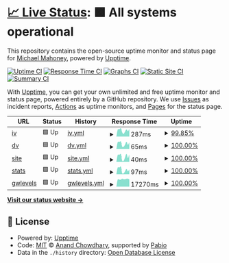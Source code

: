 # [📈 Live Status](https://mikemahoney218.github.io/uptime_proof): <!--live status--> **🟩 All systems operational**

This repository contains the open-source uptime monitor and status page for [Michael Mahoney](https://mm218.dev/), powered by [Upptime](https://github.com/upptime/upptime).

[![Uptime CI](https://github.com/mikemahoney218/uptime_proof/workflows/Uptime%20CI/badge.svg)](https://github.com/mikemahoney218/uptime_proof/actions?query=workflow%3A%22Uptime+CI%22)
[![Response Time CI](https://github.com/mikemahoney218/uptime_proof/workflows/Response%20Time%20CI/badge.svg)](https://github.com/mikemahoney218/uptime_proof/actions?query=workflow%3A%22Response+Time+CI%22)
[![Graphs CI](https://github.com/mikemahoney218/uptime_proof/workflows/Graphs%20CI/badge.svg)](https://github.com/mikemahoney218/uptime_proof/actions?query=workflow%3A%22Graphs+CI%22)
[![Static Site CI](https://github.com/mikemahoney218/uptime_proof/workflows/Static%20Site%20CI/badge.svg)](https://github.com/mikemahoney218/uptime_proof/actions?query=workflow%3A%22Static+Site+CI%22)
[![Summary CI](https://github.com/mikemahoney218/uptime_proof/workflows/Summary%20CI/badge.svg)](https://github.com/mikemahoney218/uptime_proof/actions?query=workflow%3A%22Summary+CI%22)

With [Upptime](https://upptime.js.org), you can get your own unlimited and free uptime monitor and status page, powered entirely by a GitHub repository. We use [Issues](https://github.com/mikemahoney218/uptime_proof/issues) as incident reports, [Actions](https://github.com/mikemahoney218/uptime_proof/actions) as uptime monitors, and [Pages](https://mikemahoney218.github.io/uptime_proof) for the status page.

<!--start: status pages-->
<!-- This summary is generated by Upptime (https://github.com/upptime/upptime) -->
<!-- Do not edit this manually, your changes will be overwritten -->
<!-- prettier-ignore -->
| URL | Status | History | Response Time | Uptime |
| --- | ------ | ------- | ------------- | ------ |
| <img alt="" src="https://icons.duckduckgo.com/ip3/waterservices.usgs.gov.ico" height="13"> [iv](https://waterservices.usgs.gov/nwis/iv/?format=json&sites=01103025) | 🟩 Up | [iv.yml](https://github.com/mikemahoney218/uptime_proof/commits/HEAD/history/iv.yml) | <details><summary><img alt="Response time graph" src="./graphs/iv/response-time-week.png" height="20"> 287ms</summary><br><a href="https://mikemahoney218.github.io/uptime_proof/history/iv"><img alt="Response time 364" src="https://img.shields.io/endpoint?url=https%3A%2F%2Fraw.githubusercontent.com%2Fmikemahoney218%2Fuptime_proof%2FHEAD%2Fapi%2Fiv%2Fresponse-time.json"></a><br><a href="https://mikemahoney218.github.io/uptime_proof/history/iv"><img alt="24-hour response time 232" src="https://img.shields.io/endpoint?url=https%3A%2F%2Fraw.githubusercontent.com%2Fmikemahoney218%2Fuptime_proof%2FHEAD%2Fapi%2Fiv%2Fresponse-time-day.json"></a><br><a href="https://mikemahoney218.github.io/uptime_proof/history/iv"><img alt="7-day response time 287" src="https://img.shields.io/endpoint?url=https%3A%2F%2Fraw.githubusercontent.com%2Fmikemahoney218%2Fuptime_proof%2FHEAD%2Fapi%2Fiv%2Fresponse-time-week.json"></a><br><a href="https://mikemahoney218.github.io/uptime_proof/history/iv"><img alt="30-day response time 308" src="https://img.shields.io/endpoint?url=https%3A%2F%2Fraw.githubusercontent.com%2Fmikemahoney218%2Fuptime_proof%2FHEAD%2Fapi%2Fiv%2Fresponse-time-month.json"></a><br><a href="https://mikemahoney218.github.io/uptime_proof/history/iv"><img alt="1-year response time 364" src="https://img.shields.io/endpoint?url=https%3A%2F%2Fraw.githubusercontent.com%2Fmikemahoney218%2Fuptime_proof%2FHEAD%2Fapi%2Fiv%2Fresponse-time-year.json"></a></details> | <details><summary><a href="https://mikemahoney218.github.io/uptime_proof/history/iv">99.85%</a></summary><a href="https://mikemahoney218.github.io/uptime_proof/history/iv"><img alt="All-time uptime 99.81%" src="https://img.shields.io/endpoint?url=https%3A%2F%2Fraw.githubusercontent.com%2Fmikemahoney218%2Fuptime_proof%2FHEAD%2Fapi%2Fiv%2Fuptime.json"></a><br><a href="https://mikemahoney218.github.io/uptime_proof/history/iv"><img alt="24-hour uptime 100.00%" src="https://img.shields.io/endpoint?url=https%3A%2F%2Fraw.githubusercontent.com%2Fmikemahoney218%2Fuptime_proof%2FHEAD%2Fapi%2Fiv%2Fuptime-day.json"></a><br><a href="https://mikemahoney218.github.io/uptime_proof/history/iv"><img alt="7-day uptime 99.85%" src="https://img.shields.io/endpoint?url=https%3A%2F%2Fraw.githubusercontent.com%2Fmikemahoney218%2Fuptime_proof%2FHEAD%2Fapi%2Fiv%2Fuptime-week.json"></a><br><a href="https://mikemahoney218.github.io/uptime_proof/history/iv"><img alt="30-day uptime 99.85%" src="https://img.shields.io/endpoint?url=https%3A%2F%2Fraw.githubusercontent.com%2Fmikemahoney218%2Fuptime_proof%2FHEAD%2Fapi%2Fiv%2Fuptime-month.json"></a><br><a href="https://mikemahoney218.github.io/uptime_proof/history/iv"><img alt="1-year uptime 99.81%" src="https://img.shields.io/endpoint?url=https%3A%2F%2Fraw.githubusercontent.com%2Fmikemahoney218%2Fuptime_proof%2FHEAD%2Fapi%2Fiv%2Fuptime-year.json"></a></details>
| <img alt="" src="https://icons.duckduckgo.com/ip3/waterservices.usgs.gov.ico" height="13"> [dv](https://waterservices.usgs.gov/nwis/dv/?format=json&sites=01103025) | 🟩 Up | [dv.yml](https://github.com/mikemahoney218/uptime_proof/commits/HEAD/history/dv.yml) | <details><summary><img alt="Response time graph" src="./graphs/dv/response-time-week.png" height="20"> 65ms</summary><br><a href="https://mikemahoney218.github.io/uptime_proof/history/dv"><img alt="Response time 131" src="https://img.shields.io/endpoint?url=https%3A%2F%2Fraw.githubusercontent.com%2Fmikemahoney218%2Fuptime_proof%2FHEAD%2Fapi%2Fdv%2Fresponse-time.json"></a><br><a href="https://mikemahoney218.github.io/uptime_proof/history/dv"><img alt="24-hour response time 56" src="https://img.shields.io/endpoint?url=https%3A%2F%2Fraw.githubusercontent.com%2Fmikemahoney218%2Fuptime_proof%2FHEAD%2Fapi%2Fdv%2Fresponse-time-day.json"></a><br><a href="https://mikemahoney218.github.io/uptime_proof/history/dv"><img alt="7-day response time 65" src="https://img.shields.io/endpoint?url=https%3A%2F%2Fraw.githubusercontent.com%2Fmikemahoney218%2Fuptime_proof%2FHEAD%2Fapi%2Fdv%2Fresponse-time-week.json"></a><br><a href="https://mikemahoney218.github.io/uptime_proof/history/dv"><img alt="30-day response time 69" src="https://img.shields.io/endpoint?url=https%3A%2F%2Fraw.githubusercontent.com%2Fmikemahoney218%2Fuptime_proof%2FHEAD%2Fapi%2Fdv%2Fresponse-time-month.json"></a><br><a href="https://mikemahoney218.github.io/uptime_proof/history/dv"><img alt="1-year response time 131" src="https://img.shields.io/endpoint?url=https%3A%2F%2Fraw.githubusercontent.com%2Fmikemahoney218%2Fuptime_proof%2FHEAD%2Fapi%2Fdv%2Fresponse-time-year.json"></a></details> | <details><summary><a href="https://mikemahoney218.github.io/uptime_proof/history/dv">100.00%</a></summary><a href="https://mikemahoney218.github.io/uptime_proof/history/dv"><img alt="All-time uptime 99.83%" src="https://img.shields.io/endpoint?url=https%3A%2F%2Fraw.githubusercontent.com%2Fmikemahoney218%2Fuptime_proof%2FHEAD%2Fapi%2Fdv%2Fuptime.json"></a><br><a href="https://mikemahoney218.github.io/uptime_proof/history/dv"><img alt="24-hour uptime 100.00%" src="https://img.shields.io/endpoint?url=https%3A%2F%2Fraw.githubusercontent.com%2Fmikemahoney218%2Fuptime_proof%2FHEAD%2Fapi%2Fdv%2Fuptime-day.json"></a><br><a href="https://mikemahoney218.github.io/uptime_proof/history/dv"><img alt="7-day uptime 100.00%" src="https://img.shields.io/endpoint?url=https%3A%2F%2Fraw.githubusercontent.com%2Fmikemahoney218%2Fuptime_proof%2FHEAD%2Fapi%2Fdv%2Fuptime-week.json"></a><br><a href="https://mikemahoney218.github.io/uptime_proof/history/dv"><img alt="30-day uptime 99.89%" src="https://img.shields.io/endpoint?url=https%3A%2F%2Fraw.githubusercontent.com%2Fmikemahoney218%2Fuptime_proof%2FHEAD%2Fapi%2Fdv%2Fuptime-month.json"></a><br><a href="https://mikemahoney218.github.io/uptime_proof/history/dv"><img alt="1-year uptime 99.83%" src="https://img.shields.io/endpoint?url=https%3A%2F%2Fraw.githubusercontent.com%2Fmikemahoney218%2Fuptime_proof%2FHEAD%2Fapi%2Fdv%2Fuptime-year.json"></a></details>
| <img alt="" src="https://icons.duckduckgo.com/ip3/waterservices.usgs.gov.ico" height="13"> [site](https://waterservices.usgs.gov/nwis/site/?format=rdb&sites=01103025) | 🟩 Up | [site.yml](https://github.com/mikemahoney218/uptime_proof/commits/HEAD/history/site.yml) | <details><summary><img alt="Response time graph" src="./graphs/site/response-time-week.png" height="20"> 40ms</summary><br><a href="https://mikemahoney218.github.io/uptime_proof/history/site"><img alt="Response time 101" src="https://img.shields.io/endpoint?url=https%3A%2F%2Fraw.githubusercontent.com%2Fmikemahoney218%2Fuptime_proof%2FHEAD%2Fapi%2Fsite%2Fresponse-time.json"></a><br><a href="https://mikemahoney218.github.io/uptime_proof/history/site"><img alt="24-hour response time 21" src="https://img.shields.io/endpoint?url=https%3A%2F%2Fraw.githubusercontent.com%2Fmikemahoney218%2Fuptime_proof%2FHEAD%2Fapi%2Fsite%2Fresponse-time-day.json"></a><br><a href="https://mikemahoney218.github.io/uptime_proof/history/site"><img alt="7-day response time 40" src="https://img.shields.io/endpoint?url=https%3A%2F%2Fraw.githubusercontent.com%2Fmikemahoney218%2Fuptime_proof%2FHEAD%2Fapi%2Fsite%2Fresponse-time-week.json"></a><br><a href="https://mikemahoney218.github.io/uptime_proof/history/site"><img alt="30-day response time 43" src="https://img.shields.io/endpoint?url=https%3A%2F%2Fraw.githubusercontent.com%2Fmikemahoney218%2Fuptime_proof%2FHEAD%2Fapi%2Fsite%2Fresponse-time-month.json"></a><br><a href="https://mikemahoney218.github.io/uptime_proof/history/site"><img alt="1-year response time 101" src="https://img.shields.io/endpoint?url=https%3A%2F%2Fraw.githubusercontent.com%2Fmikemahoney218%2Fuptime_proof%2FHEAD%2Fapi%2Fsite%2Fresponse-time-year.json"></a></details> | <details><summary><a href="https://mikemahoney218.github.io/uptime_proof/history/site">100.00%</a></summary><a href="https://mikemahoney218.github.io/uptime_proof/history/site"><img alt="All-time uptime 99.83%" src="https://img.shields.io/endpoint?url=https%3A%2F%2Fraw.githubusercontent.com%2Fmikemahoney218%2Fuptime_proof%2FHEAD%2Fapi%2Fsite%2Fuptime.json"></a><br><a href="https://mikemahoney218.github.io/uptime_proof/history/site"><img alt="24-hour uptime 100.00%" src="https://img.shields.io/endpoint?url=https%3A%2F%2Fraw.githubusercontent.com%2Fmikemahoney218%2Fuptime_proof%2FHEAD%2Fapi%2Fsite%2Fuptime-day.json"></a><br><a href="https://mikemahoney218.github.io/uptime_proof/history/site"><img alt="7-day uptime 100.00%" src="https://img.shields.io/endpoint?url=https%3A%2F%2Fraw.githubusercontent.com%2Fmikemahoney218%2Fuptime_proof%2FHEAD%2Fapi%2Fsite%2Fuptime-week.json"></a><br><a href="https://mikemahoney218.github.io/uptime_proof/history/site"><img alt="30-day uptime 99.89%" src="https://img.shields.io/endpoint?url=https%3A%2F%2Fraw.githubusercontent.com%2Fmikemahoney218%2Fuptime_proof%2FHEAD%2Fapi%2Fsite%2Fuptime-month.json"></a><br><a href="https://mikemahoney218.github.io/uptime_proof/history/site"><img alt="1-year uptime 99.83%" src="https://img.shields.io/endpoint?url=https%3A%2F%2Fraw.githubusercontent.com%2Fmikemahoney218%2Fuptime_proof%2FHEAD%2Fapi%2Fsite%2Fuptime-year.json"></a></details>
| <img alt="" src="https://icons.duckduckgo.com/ip3/waterservices.usgs.gov.ico" height="13"> [stats](https://waterservices.usgs.gov/nwis/stat/?format=rdb&sites=01103025&statReportType=daily&statTypeCd=all) | 🟩 Up | [stats.yml](https://github.com/mikemahoney218/uptime_proof/commits/HEAD/history/stats.yml) | <details><summary><img alt="Response time graph" src="./graphs/stats/response-time-week.png" height="20"> 97ms</summary><br><a href="https://mikemahoney218.github.io/uptime_proof/history/stats"><img alt="Response time 165" src="https://img.shields.io/endpoint?url=https%3A%2F%2Fraw.githubusercontent.com%2Fmikemahoney218%2Fuptime_proof%2FHEAD%2Fapi%2Fstats%2Fresponse-time.json"></a><br><a href="https://mikemahoney218.github.io/uptime_proof/history/stats"><img alt="24-hour response time 65" src="https://img.shields.io/endpoint?url=https%3A%2F%2Fraw.githubusercontent.com%2Fmikemahoney218%2Fuptime_proof%2FHEAD%2Fapi%2Fstats%2Fresponse-time-day.json"></a><br><a href="https://mikemahoney218.github.io/uptime_proof/history/stats"><img alt="7-day response time 97" src="https://img.shields.io/endpoint?url=https%3A%2F%2Fraw.githubusercontent.com%2Fmikemahoney218%2Fuptime_proof%2FHEAD%2Fapi%2Fstats%2Fresponse-time-week.json"></a><br><a href="https://mikemahoney218.github.io/uptime_proof/history/stats"><img alt="30-day response time 108" src="https://img.shields.io/endpoint?url=https%3A%2F%2Fraw.githubusercontent.com%2Fmikemahoney218%2Fuptime_proof%2FHEAD%2Fapi%2Fstats%2Fresponse-time-month.json"></a><br><a href="https://mikemahoney218.github.io/uptime_proof/history/stats"><img alt="1-year response time 165" src="https://img.shields.io/endpoint?url=https%3A%2F%2Fraw.githubusercontent.com%2Fmikemahoney218%2Fuptime_proof%2FHEAD%2Fapi%2Fstats%2Fresponse-time-year.json"></a></details> | <details><summary><a href="https://mikemahoney218.github.io/uptime_proof/history/stats">100.00%</a></summary><a href="https://mikemahoney218.github.io/uptime_proof/history/stats"><img alt="All-time uptime 99.84%" src="https://img.shields.io/endpoint?url=https%3A%2F%2Fraw.githubusercontent.com%2Fmikemahoney218%2Fuptime_proof%2FHEAD%2Fapi%2Fstats%2Fuptime.json"></a><br><a href="https://mikemahoney218.github.io/uptime_proof/history/stats"><img alt="24-hour uptime 100.00%" src="https://img.shields.io/endpoint?url=https%3A%2F%2Fraw.githubusercontent.com%2Fmikemahoney218%2Fuptime_proof%2FHEAD%2Fapi%2Fstats%2Fuptime-day.json"></a><br><a href="https://mikemahoney218.github.io/uptime_proof/history/stats"><img alt="7-day uptime 100.00%" src="https://img.shields.io/endpoint?url=https%3A%2F%2Fraw.githubusercontent.com%2Fmikemahoney218%2Fuptime_proof%2FHEAD%2Fapi%2Fstats%2Fuptime-week.json"></a><br><a href="https://mikemahoney218.github.io/uptime_proof/history/stats"><img alt="30-day uptime 99.89%" src="https://img.shields.io/endpoint?url=https%3A%2F%2Fraw.githubusercontent.com%2Fmikemahoney218%2Fuptime_proof%2FHEAD%2Fapi%2Fstats%2Fuptime-month.json"></a><br><a href="https://mikemahoney218.github.io/uptime_proof/history/stats"><img alt="1-year uptime 99.84%" src="https://img.shields.io/endpoint?url=https%3A%2F%2Fraw.githubusercontent.com%2Fmikemahoney218%2Fuptime_proof%2FHEAD%2Fapi%2Fstats%2Fuptime-year.json"></a></details>
| <img alt="" src="https://icons.duckduckgo.com/ip3/waterservices.usgs.gov.ico" height="13"> [gwlevels](https://waterservices.usgs.gov/nwis/gwlevels/?format=json&sites=422819071065701) | 🟩 Up | [gwlevels.yml](https://github.com/mikemahoney218/uptime_proof/commits/HEAD/history/gwlevels.yml) | <details><summary><img alt="Response time graph" src="./graphs/gwlevels/response-time-week.png" height="20"> 17270ms</summary><br><a href="https://mikemahoney218.github.io/uptime_proof/history/gwlevels"><img alt="Response time 16774" src="https://img.shields.io/endpoint?url=https%3A%2F%2Fraw.githubusercontent.com%2Fmikemahoney218%2Fuptime_proof%2FHEAD%2Fapi%2Fgwlevels%2Fresponse-time.json"></a><br><a href="https://mikemahoney218.github.io/uptime_proof/history/gwlevels"><img alt="24-hour response time 16172" src="https://img.shields.io/endpoint?url=https%3A%2F%2Fraw.githubusercontent.com%2Fmikemahoney218%2Fuptime_proof%2FHEAD%2Fapi%2Fgwlevels%2Fresponse-time-day.json"></a><br><a href="https://mikemahoney218.github.io/uptime_proof/history/gwlevels"><img alt="7-day response time 17270" src="https://img.shields.io/endpoint?url=https%3A%2F%2Fraw.githubusercontent.com%2Fmikemahoney218%2Fuptime_proof%2FHEAD%2Fapi%2Fgwlevels%2Fresponse-time-week.json"></a><br><a href="https://mikemahoney218.github.io/uptime_proof/history/gwlevels"><img alt="30-day response time 17161" src="https://img.shields.io/endpoint?url=https%3A%2F%2Fraw.githubusercontent.com%2Fmikemahoney218%2Fuptime_proof%2FHEAD%2Fapi%2Fgwlevels%2Fresponse-time-month.json"></a><br><a href="https://mikemahoney218.github.io/uptime_proof/history/gwlevels"><img alt="1-year response time 16774" src="https://img.shields.io/endpoint?url=https%3A%2F%2Fraw.githubusercontent.com%2Fmikemahoney218%2Fuptime_proof%2FHEAD%2Fapi%2Fgwlevels%2Fresponse-time-year.json"></a></details> | <details><summary><a href="https://mikemahoney218.github.io/uptime_proof/history/gwlevels">100.00%</a></summary><a href="https://mikemahoney218.github.io/uptime_proof/history/gwlevels"><img alt="All-time uptime 99.84%" src="https://img.shields.io/endpoint?url=https%3A%2F%2Fraw.githubusercontent.com%2Fmikemahoney218%2Fuptime_proof%2FHEAD%2Fapi%2Fgwlevels%2Fuptime.json"></a><br><a href="https://mikemahoney218.github.io/uptime_proof/history/gwlevels"><img alt="24-hour uptime 100.00%" src="https://img.shields.io/endpoint?url=https%3A%2F%2Fraw.githubusercontent.com%2Fmikemahoney218%2Fuptime_proof%2FHEAD%2Fapi%2Fgwlevels%2Fuptime-day.json"></a><br><a href="https://mikemahoney218.github.io/uptime_proof/history/gwlevels"><img alt="7-day uptime 100.00%" src="https://img.shields.io/endpoint?url=https%3A%2F%2Fraw.githubusercontent.com%2Fmikemahoney218%2Fuptime_proof%2FHEAD%2Fapi%2Fgwlevels%2Fuptime-week.json"></a><br><a href="https://mikemahoney218.github.io/uptime_proof/history/gwlevels"><img alt="30-day uptime 99.89%" src="https://img.shields.io/endpoint?url=https%3A%2F%2Fraw.githubusercontent.com%2Fmikemahoney218%2Fuptime_proof%2FHEAD%2Fapi%2Fgwlevels%2Fuptime-month.json"></a><br><a href="https://mikemahoney218.github.io/uptime_proof/history/gwlevels"><img alt="1-year uptime 99.84%" src="https://img.shields.io/endpoint?url=https%3A%2F%2Fraw.githubusercontent.com%2Fmikemahoney218%2Fuptime_proof%2FHEAD%2Fapi%2Fgwlevels%2Fuptime-year.json"></a></details>

<!--end: status pages-->

[**Visit our status website →**](https://mikemahoney218.github.io/uptime_proof)

## 📄 License

- Powered by: [Upptime](https://github.com/upptime/upptime)
- Code: [MIT](./LICENSE) © [Anand Chowdhary](https://anandchowdhary.com), supported by [Pabio](https://pabio.com)
- Data in the `./history` directory: [Open Database License](https://opendatacommons.org/licenses/odbl/1-0/)

